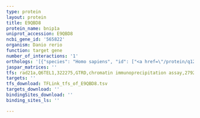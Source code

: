 ```yaml
---
type: protein
layout: protein
title: E9QBD8
protein_name: bnip1a
uniprot_accession: E9QBD8
ncbi_gene_id: '565822'
organism: Danio rerio
function: target gene
number_of_interactions: '1'
orthologs: '[{"species": "Homo sapiens", "id": ["<a href=\"/protein/q12981\">Q12981</a>"]}, {"species": "Mus musculus", "id": ["<a href=\"/protein/q6qd59\">Q6QD59</a>"]}, {"species": "Rattus norvegicus", "id": ["<a href=\"/protein/q8vhi8\">Q8VHI8</a>"]}, {"species": "Drosophila melanogaster", "id": ["<a href=\"/protein/q9vni9\">Q9VNI9</a>"]}, {"species": "Caenorhabditis elegans", "id": ["C0Z1Y7"]}]'
jaspar_matrices: ''
tfs: rad21a,Q6TEL1,322275,GTRD,chromatin immunoprecipitation assay,27924024%5Buid%5D,No
targets: ''
tfs_download: TFLink_tfs_of_E9QBD8.tsv
targets_download: ''
bindingSites_download: ''
binding_sites_ls: ''

---
```

